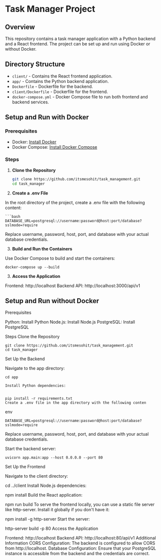 # Task Manager Project

## Overview

This repository contains a task manager application with a Python backend and a React frontend. The project can be set up and run using Docker or without Docker.

## Directory Structure

- `client/` - Contains the React frontend application.
- `app/` - Contains the Python backend application.
- `Dockerfile` - Dockerfile for the backend.
- `client/Dockerfile` - Dockerfile for the frontend.
- `docker-compose.yml` - Docker Compose file to run both frontend and backend services.

## Setup and Run with Docker

### Prerequisites

- Docker: [Install Docker](https://docs.docker.com/get-docker/)
- Docker Compose: [Install Docker Compose](https://docs.docker.com/compose/install/)

### Steps

1. **Clone the Repository**

   ```bash
   git clone https://github.com/itsmesohit/task_management.git
   cd task_manager

2. **Create a .env File**

In the root directory of the project, create a .env file with the following content:

    ```bash
    DATABASE_URL=postgresql://username:password@host:port/database?sslmode=require 
    
Replace username, password, host, port, and database with your actual database credentials.

3. **Build and Run the Containers**

Use Docker Compose to build and start the containers:

    
    docker-compose up --build


3. **Access the Application**
    
Frontend: http://localhost
Backend API: http://localhost:3000/api/v1


## Setup and Run without Docker

Prerequisites

Python: Install Python
Node.js: Install Node.js
PostgreSQL: Install PostgreSQL

Steps Clone the Repository

    
    git clone https://github.com/itsmesohit/task_management.git
    cd task_manager

Set Up the Backend

Navigate to the app directory:

    
    cd app

    Install Python dependencies:

    
    pip install -r requirements.txt
    Create a .env file in the app directory with the following conten


env

    DATABASE_URL=postgresql://username:password@host:port/database?sslmode=require
    

Replace username, password, host, port, and database with your actual database credentials.

Start the backend server:

`uvicorn app.main:app --host 0.0.0.0 --port 80`


Set Up the Frontend

Navigate to the client directory:

cd ../client
Install Node.js dependencies:


npm install
Build the React application:


npm run build
To serve the frontend locally, you can use a static file server like http-server. Install it globally if you don't have it:

npm install -g http-server
Start the server:

http-server build -p 80
Access the Application

Frontend: http://localhost
Backend API: http://localhost:80/api/v1
Additional Information
CORS Configuration: The backend is configured to allow CORS from http://localhost.
Database Configuration: Ensure that your PostgreSQL instance is accessible from the backend and the credentials are correct.
